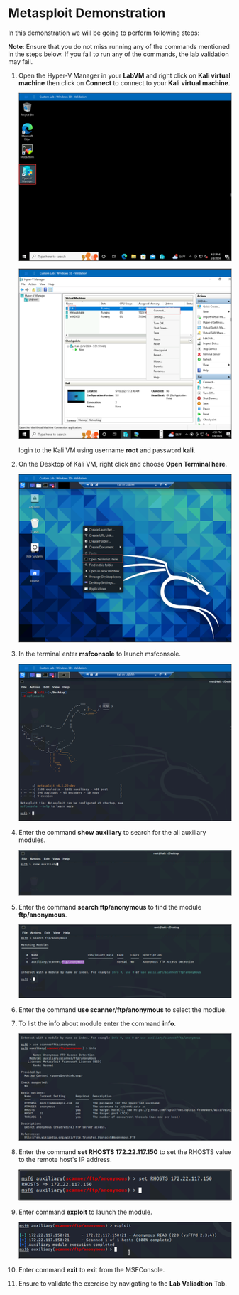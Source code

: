 # Metasploit Demonstration

In this demonstration we will be going to perform following steps:

**Note**: Ensure that you do not miss running any of the commands mentioned in the steps below. If you fail to run any of the commands, the lab validation may fail.

1.  Open the Hyper-V Manager in your **LabVM** and right click on **Kali virtual machine** then click on **Connect** to connect to your **Kali virtual machine**.

    ![](./images/selecthyperv.png)

    ![](./images/kali.png)

    login to the Kali VM using username **root** and password **kali**.

2. On the Desktop of Kali VM, right click and choose **Open Terminal here**.

    ![](./images/terminal.png)

3. In the terminal enter **msfconsole** to launch msfconsole.

    ![](./images/msfconsole.png)

4. Enter the command **show auxiliary** to search for the all auxiliary modules.

    ![](./images/auxiliary.png)

5. Enter the command **search ftp/anonymous** to find the module **ftp/anonymous**.

    ![](./images/ftp.png)

6. Enter the command **use scanner/ftp/anonymous** to select the modlue.
7. To list the info about module enter the command **info**.

    ![](./images/useinfo.png)

8. Enter the command **set RHOSTS 172.22.117.150** to set the RHOSTS value to the remote host's IP address.

    ![](./images/rhosts.png)

9. Enter command **exploit** to launch the module.

    ![](./images/exploit.png)

11. Enter command **exit** to exit from the MSFConsole.

12. Ensure to validate the exercise by navigating to the **Lab Valiadtion** Tab.
